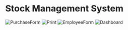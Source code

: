 # Stock Management System
![PurchaseForm](https://github.com/MFaizanMemmon/ThemeApplyPractice/assets/118439682/10a7a673-f641-4f19-bd6c-982f23e629c9)
![Print](https://github.com/MFaizanMemmon/ThemeApplyPractice/assets/118439682/8d9da1ac-1fad-4803-884f-92d411972ca1)
![EmployeeForm](https://github.com/MFaizanMemmon/ThemeApplyPractice/assets/118439682/7b33726b-fe2a-44bf-8f7e-48ea1c4b8db5)
![Dashboard](https://github.com/MFaizanMemmon/ThemeApplyPractice/assets/118439682/30327aee-2514-4a66-8087-f865143e943b)
